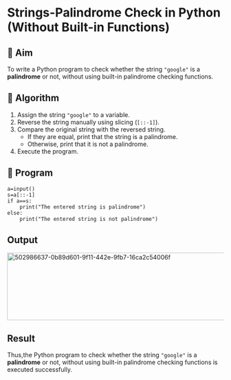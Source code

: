 # Strings-Palindrome Check in Python (Without Built-in Functions)

## 🎯 Aim
To write a Python program to check whether the string `"google"` is a **palindrome** or not, without using built-in palindrome checking functions.

## 🧠 Algorithm
1. Assign the string `"google"` to a variable.
2. Reverse the string manually using slicing (`[::-1]`).
3. Compare the original string with the reversed string.
   - If they are equal, print that the string is a palindrome.
   - Otherwise, print that it is not a palindrome.
4. Execute the program.

## 🧾 Program
```
a=input()
s=a[::-1]
if a==s:
    print("The entered string is palindrome")
else:
    print("The entered string is not palindrome")

```
## Output
<img width="948" height="157" alt="502986637-0b89d601-9f11-442e-9fb7-16ca2c54006f" src="https://github.com/user-attachments/assets/2e6ec229-827c-41e1-9ddc-edca3ed24b63" />





## Result
Thus,the Python program to check whether the string `"google"` is a **palindrome** or not, without using built-in palindrome checking functions is executed successfully.
